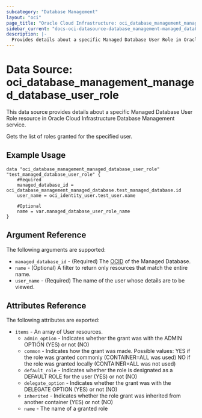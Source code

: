 ```yaml
---
subcategory: "Database Management"
layout: "oci"
page_title: "Oracle Cloud Infrastructure: oci_database_management_managed_database_user_role"
sidebar_current: "docs-oci-datasource-database_management-managed_database_user_role"
description: |-
  Provides details about a specific Managed Database User Role in Oracle Cloud Infrastructure Database Management service
---
```


# Data Source: oci_database_management_managed_database_user_role
This data source provides details about a specific Managed Database User Role resource in Oracle Cloud Infrastructure Database Management service.

Gets the list of roles granted for the specified user.

## Example Usage

```hcl
data "oci_database_management_managed_database_user_role" "test_managed_database_user_role" {
	#Required
	managed_database_id = oci_database_management_managed_database.test_managed_database.id
	user_name = oci_identity_user.test_user.name

	#Optional
	name = var.managed_database_user_role_name
}
```

## Argument Reference

The following arguments are supported:

* `managed_database_id` - (Required) The [OCID](https://docs.cloud.oracle.com/iaas/Content/General/Concepts/identifiers.htm) of the Managed Database.
* `name` - (Optional) A filter to return only resources that match the entire name.
* `user_name` - (Required) The name of the user whose details are to be viewed.


## Attributes Reference

The following attributes are exported:

* `items` - An array of User resources.
	* `admin_option` - Indicates whether the grant was with the ADMIN OPTION (YES) or not (NO)
	* `common` - Indicates how the grant was made. Possible values: YES if the role was granted commonly (CONTAINER=ALL was used) NO if the role was granted locally (CONTAINER=ALL was not used) 
	* `default_role` - Indicates whether the role is designated as a DEFAULT ROLE for the user (YES) or not (NO)
	* `delegate_option` - Indicates whether the grant was with the DELEGATE OPTION (YES) or not (NO)
	* `inherited` - Indicates whether the role grant was inherited from another container (YES) or not (NO)
	* `name` - The name of a granted role

